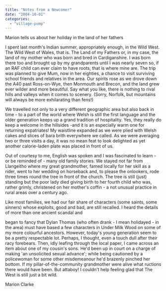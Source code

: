 ```yaml
---
title: "Notes from a Newcomer"
date: "2004-10-01"
categories: 
  - "village-pump"
---
```


Marion tells us about her holiday in the land of her fathers

I spent last month's Indian summer, appropriately enough, in the Wild West. The Wild West of Wales, that is. The Land of my Fathers or, in my case, the land of my mother who was born and bred in Cardiganshire. I was born there too and brought up by my grandparents until I was nearly seven so, if an RAF child can ever claim to have roots, that is where mine are. The trip was planned to give Mum, now in her eighties, a chance to visit surviving school friends and relatives in the area. Our spirits rose as we drove down the A40 past Ross-on-Wye, then Monmouth and Brecon, and the land grew ever wilder and more beautiful. Say what you like, there is nothing to rival hills and valleys when it comes to scenery. (Sorry, Norfolk, but mountains will always be more exhilarating than fens!)

We travelled not only to a very different geographic area but also back in time - to a part of the world where Welsh is still the first language and the older generation keeps up a grand tradition of hospitality. Yes, they really do keep a welcome in the hillsides -and it is an especially warm one for returning expatriates! My waistline expanded as we were plied with Welsh cakes and slices of bara brith everywhere we called. As we were averaging two or three visits a day, it was no mean feat to look delighted as yet another calorie-laden plate was placed in front of us.

Out of courtesy to me, English was spoken and I was fascinated to learn - or be reminded of - many old family stories. We stayed not far from Llangeitho where my great grandmother, famed locally for her skill as a rider, went to her wedding on horseback and, to please the onlookers, rode three times round the tree in front of the church. The tree is still (just) standing but the poor lady died giving birth to her fourth child who was, rather grimly, christened on her mother's coffin - a not unusual practice in rural areas over a century ago.

Like most families, we had our fair share of characters (some saints, some sinners) whose exploits, good and bad, are still recalled. I heard the details of more than one ancient scandal and

began to fancy that Dylan Thomas (who often drank - I mean holidayed - in the area) must have based a few characters in Under Milk Wood on some of my more colourful ancestors. However, today's young generation seem to be a pretty respectable lot. Perhaps, I thought, even a touch dull after their racy forebears. Then, idly leafing through the local paper, I came across an item about one of my cousin's sons. He'd been up in court on a charge of making 'an unsolicited sexual advance'; while being cautioned by a policewoman for some other misdemeanour he'd brazenly pinched her bottom. If my pillar-of-the-community grandmother were alive what ructions there would have been. But attaboy! I couldn't help feeling glad that The West is still just a bit wild.

Marion Clarke
